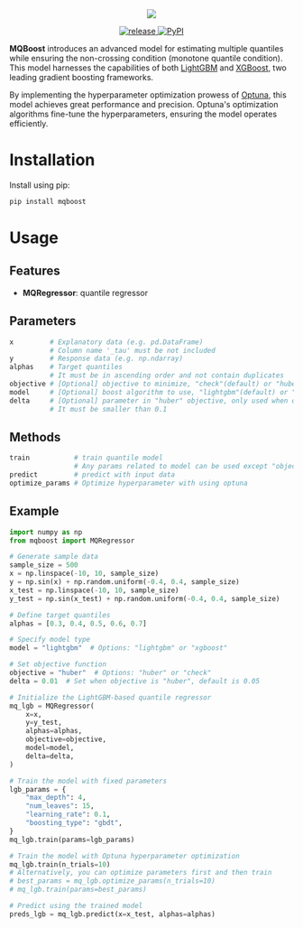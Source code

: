 <div style="text-align: center;">
  <img src="https://capsule-render.vercel.app/api?type=transparent&fontColor=ffffff&text=MQBoost&height=120&fontSize=90">
</div>
<p align="center">
  <a href="https://github.com/RektPunk/MQBoost/releases/latest">
    <img alt="release" src="https://img.shields.io/github/v/release/RektPunk/mqboost.svg">
  </a>
  <a href="https://pypi.python.org/pypi/mqboost/">
    <img alt="PyPI" src="https://badge.fury.io/py/mqboost.svg">
  </a>
<!--   <a href="LICENSE">
    <img alt="license" src="https://img.shields.io/badge/license-MIT-indigo.sv">
  </a> -->
</p>

**MQBoost** introduces an advanced model for estimating multiple quantiles while ensuring the non-crossing condition (monotone quantile condition). This model harnesses the capabilities of both [LightGBM](https://github.com/microsoft/LightGBM) and [XGBoost](https://github.com/dmlc/xgboost), two leading gradient boosting frameworks.

By implementing the hyperparameter optimization prowess of [Optuna](https://github.com/optuna/optuna), this model achieves great performance and precision. Optuna's optimization algorithms fine-tune the hyperparameters, ensuring the model operates efficiently.

# Installation
Install using pip:
```bash
pip install mqboost
```

# Usage
## Features
- **MQRegressor**: quantile regressor

## Parameters
```python
x         # Explanatory data (e.g. pd.DataFrame)
          # Column name '_tau' must be not included
y         # Response data (e.g. np.ndarray)
alphas    # Target quantiles
          # It must be in ascending order and not contain duplicates
objective # [Optional] objective to minimize, "check"(default) or "huber"
model     # [Optional] boost algorithm to use, "lightgbm"(default) or "xgboost"
delta     # [Optional] parameter in "huber" objective, only used when objective == "huber"
          # It must be smaller than 0.1
```

## Methods
```python
train           # train quantile model
                # Any params related to model can be used except "objective"
predict         # predict with input data
optimize_params # Optimize hyperparameter with using optuna
```

## Example
```python
import numpy as np
from mqboost import MQRegressor

# Generate sample data
sample_size = 500
x = np.linspace(-10, 10, sample_size)
y = np.sin(x) + np.random.uniform(-0.4, 0.4, sample_size)
x_test = np.linspace(-10, 10, sample_size)
y_test = np.sin(x_test) + np.random.uniform(-0.4, 0.4, sample_size)

# Define target quantiles
alphas = [0.3, 0.4, 0.5, 0.6, 0.7]

# Specify model type
model = "lightgbm"  # Options: "lightgbm" or "xgboost"

# Set objective function
objective = "huber"  # Options: "huber" or "check"
delta = 0.01  # Set when objective is "huber", default is 0.05

# Initialize the LightGBM-based quantile regressor
mq_lgb = MQRegressor(
    x=x,
    y=y_test,
    alphas=alphas,
    objective=objective,
    model=model,
    delta=delta,
)

# Train the model with fixed parameters
lgb_params = {
    "max_depth": 4,
    "num_leaves": 15,
    "learning_rate": 0.1,
    "boosting_type": "gbdt",
}
mq_lgb.train(params=lgb_params)

# Train the model with Optuna hyperparameter optimization
mq_lgb.train(n_trials=10)
# Alternatively, you can optimize parameters first and then train
# best_params = mq_lgb.optimize_params(n_trials=10)
# mq_lgb.train(params=best_params)

# Predict using the trained model
preds_lgb = mq_lgb.predict(x=x_test, alphas=alphas)
```
